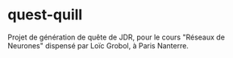 # quest-quill
Projet de génération de quête de JDR, pour le cours "Réseaux de Neurones" dispensé par Loïc Grobol, à Paris Nanterre.
